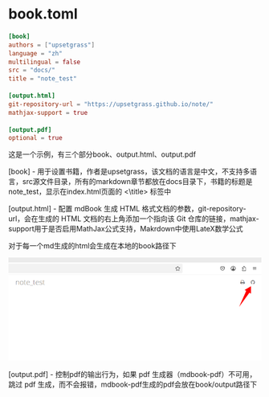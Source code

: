 # book.toml
```toml
[book]
authors = ["upsetgrass"]
language = "zh"
multilingual = false
src = "docs/"
title = "note_test"

[output.html]
git-repository-url = "https://upsetgrass.github.io/note/"
mathjax-support = true

[output.pdf]
optional = true
```
这是一个示例，有三个部分book、output.html、output.pdf  

\[book] - 用于设置书籍，作者是upsetgrass，该文档的语言是中文，不支持多语言，src源文件目录，所有的markdown章节都放在docs目录下，书籍的标题是note_test，显示在index.html页面的 <\title> 标签中  

\[output.html] - 配置 mdBook 生成 HTML 格式文档的参数，git-repository-url，会在生成的 HTML 文档的右上角添加一个指向该 Git 仓库的链接，mathjax-support用于是否启用MathJax公式支持，Makrdown中使用LateX数学公式  

对于每一个md生成的html会生成在本地的book路径下  

![](./images/1.png)  

\[output.pdf] - 控制pdf的输出行为，如果 pdf 生成器（mdbook-pdf）不可用，跳过 pdf 生成，而不会报错，mdbook-pdf生成的pdf会放在book/output路径下  

